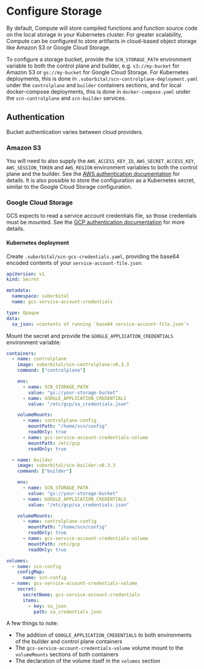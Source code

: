 # Configure Storage

By default, Compute will store compiled functions and function source code on the local storage in your Kubernetes cluster. For greater scalability, Compute can be configured to store artifacts in cloud-based object storage like Amazon S3 or Google Cloud Storage.

To configure a storage bucket, provide the `SCN_STORAGE_PATH` environment variable to both the control plane and builder, e.g. `s3://my-bucket` for Amazon S3 or `gs://my-bucket` for Google Cloud Storage. For Kubernetes deployments, this is done in `.suborbital/scn-controlplane-deployment.yaml` under the `controlplane` and `builder` containers sections, and for local docker-compose deployments, this is done in `docker-compose.yaml` under the `scn-controlplane` and `scn-builder` services.

## Authentication

Bucket authentication varies between cloud providers.

### Amazon S3

You will need to also supply the `AWS_ACCESS_KEY_ID`, `AWS_SECRET_ACCESS_KEY`, `AWS_SESSION_TOKEN` and `AWS_REGION` environment variables to both the control plane and the builder. See the [AWS authentication documentation](https://docs.aws.amazon.com/sdk-for-go/api/aws/session/) for details. It is also possible to store the configuration as a Kubernetes secret, similar to the Google Cloud Storage configuration.

### Google Cloud Storage

GCS expects to read a service account credentials file, so those credentials must be mounted. See the [GCP authentication documentation](https://cloud.google.com/docs/authentication/production) for more details.

#### Kubernetes deployment

Create `.suborbital/scn-gcs-credentials.yaml`, providing the base64 encoded contents of your `service-account-file.json`:

```yaml
apiVersion: v1
kind: Secret

metadata:
  namespace: suborbital
  name: gcs-service-account-credentials

type: Opaque
data:
  sa_json: <contents of running `base64 service-account-file.json`>
```

Mount the secret and provide the `GOOGLE_APPLICATION_CREDENTIALS` environment variable:

```yaml
containers:
  - name: controlplane
    image: suborbital/scn-controlplane:v0.3.3
    command: ["controlplane"]

    env:
      - name: SCN_STORAGE_PATH
        value: "gs://your-storage-bucket"
      - name: GOOGLE_APPLICATION_CREDENTIALS
        value: "/etc/gcp/sa_credentials.json"

    volumeMounts:
      - name: controlplane-config
        mountPath: "/home/scn/config"
        readOnly: true
      - name: gcs-service-account-credentials-volume
        mountPath: /etc/gcp
        readOnly: true

  - name: builder
    image: suborbital/scn-builder:v0.3.3
    command: ["builder"]

    env:
      - name: SCN_STORAGE_PATH
        value: "gs://your-storage-bucket"
      - name: GOOGLE_APPLICATION_CREDENTIALS
        value: "/etc/gcp/sa_credentials.json"

    volumeMounts:
      - name: controlplane-config
        mountPath: "/home/scn/config"
        readOnly: true
      - name: gcs-service-account-credentials-volume
        mountPath: /etc/gcp
        readOnly: true

volumes:
  - name: scn-config
    configMap:
      name: scn-config
  - name: gcs-service-account-credentials-volume
    secret:
      secretName: gcs-service-account-credentials
      items:
        - key: sa_json
          path: sa_credentials.json
```

A few things to note:

- The addition of `GOOGLE_APPLICATION_CREDENTIALS` to both environments of the builder and control plane containers
- The `gcs-service-account-credentials-volume` volume mount to the `volumeMounts` sections of both containers
- The declaration of the volume itself in the `volumes` section

